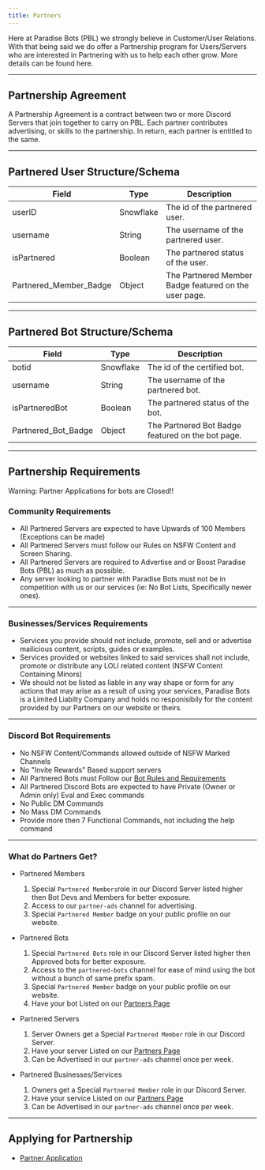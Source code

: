 ```yaml
---
title: Partners
---
```


Here at Paradise Bots (PBL) we strongly believe in Customer/User Relations. 
With that being said we do offer a Partnership program for Users/Servers who are interested in Partnering with us to help each other grow. More details can be found here.

---

## Partnership Agreement
A Partnership Agreement is a contract between two or more Discord Servers that join together to carry on PBL.
Each partner contributes advertising, or skills to the partnership. In return, each partner is entitled to the same. 

---

## Partnered User Structure/Schema
| Field	| Type | Description
|--------------|----------|--------------|
userID | Snowflake | The id of the partnered user.
username | String | The username of the partnered user.
isPartnered | Boolean | The partnered status of the user.
Partnered_Member_Badge | Object | The Partnered Member Badge featured on the user page.

--- 

## Partnered Bot Structure/Schema
| Field	| Type | Description
|--------------|----------|--------------|
botid | Snowflake | The id of the certified bot.
username | String | The username of the partnered bot.
isPartneredBot | Boolean  | The partnered status of the bot.
Partnered_Bot_Badge | Object | The Partnered Bot Badge featured on the bot page.

---

## Partnership Requirements

<Alert type="error">

Warning: Partner Applications for bots are Closed!!

</Alert>

### Community Requirements
* All Partnered Servers are expected to have Upwards of 100 Members (Exceptions can be made)
* All Partnered Servers must follow our Rules on NSFW Content and Screen Sharing.
* All Partnered Servers are required to Advertise and or Boost Paradise Bots (PBL) as much as possible.
* Any server looking to partner with Paradise Bots must not be in competition with us or our services (ie: No Bot Lists, Specifically newer ones).

---

### Businesses/Services Requirements
* Services you provide should not include, promote, sell and or advertise mailicious content, scripts, guides or examples.
* Services provided or websites linked to said services shall not include, promote or distribute any LOLI related content (NSFW Content Containing Minors)
* We should not be listed as liable in any way shape or form for any actions that may arise as a result of using your services, Paradise Bots is a Limited Liabilty Company and holds no responisibily for the content provided by our Partners on our website or theirs. 

---

### Discord Bot Requirements
* No NSFW Content/Commands allowed outside of NSFW Marked Channels
* No "Invite Rewards" Based support servers
* All Partnered Bots must Follow our [Bot Rules and Requirements](https://paradisebots.net/botrules) 
* All Partnered Discord Bots are expected to have Private (Owner or Admin only) Eval and Exec commands
* No Public DM Commands
* No Mass DM Commands
* Provide more then 7 Functional Commands, not including the help command

---

### What do Partners Get?
* Partnered Members
  1. Special `Partnered Members`role in our Discord Server listed higher then Bot Devs and Members for better exposure.
  2. Access to our `partner-ads` channel for advertising.
  3. Special `Partnered Member` badge on your public profile on our website.

* Partnered Bots
  1. Special `Partnered Bots` role in our Discord Server listed higher then Approved bots for better exposure.
  2. Access to the `partnered-bots` channel for ease of mind using the bot without a bunch of same prefix spam.
  3. Special `Partnered Member` badge on your public profile on our website.
  4. Have your bot Listed on our [Partners Page](https://paradisebots.net/partners)

* Partnered Servers
  1. Server Owners get a Special `Partnered Member` role in our Discord Server.
  2. Have your server Listed on our [Partners Page](https://paradisebots.net/partners)
  3. Can be Advertised in our `partner-ads` channel once per week.

* Partnered Businesses/Services
  1. Owners get a Special `Partnered Member` role in our Discord Server.
  2. Have your service Listed on our [Partners Page](https://paradisebots.net/partners)
  3. Can be Advertised in our `partner-ads` channel once per week.


---

## Applying for Partnership
* [Partner Application](https://paradisebots.net/apps/partner)
